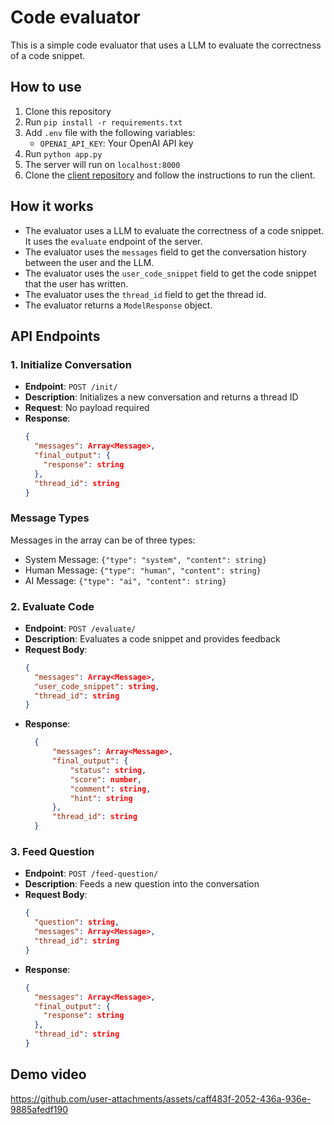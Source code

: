 # Code evaluator

This is a simple code evaluator that uses a LLM to evaluate the correctness of a code snippet.

## How to use

1. Clone this repository
2. Run `pip install -r requirements.txt`
3. Add `.env` file with the following variables:
    - `OPENAI_API_KEY`: Your OpenAI API key
4. Run `python app.py`
5. The server will run on `localhost:8000`
6. Clone the [client repository](https://github.com/viren-vii/code-evaluator-client) and follow the instructions to run the client.

## How it works

- The evaluator uses a LLM to evaluate the correctness of a code snippet. It uses the `evaluate` endpoint of the server.
- The evaluator uses the `messages` field to get the conversation history between the user and the LLM.
- The evaluator uses the `user_code_snippet` field to get the code snippet that the user has written.
- The evaluator uses the `thread_id` field to get the thread id.
- The evaluator returns a `ModelResponse` object.

## API Endpoints

### 1. Initialize Conversation
- **Endpoint**: `POST /init/`
- **Description**: Initializes a new conversation and returns a thread ID
- **Request**: No payload required
- **Response**:
  ```json
  {
    "messages": Array<Message>,
    "final_output": {
      "response": string
    },
    "thread_id": string
  }
  ```

### Message Types
Messages in the array can be of three types:
- System Message: `{"type": "system", "content": string}`
- Human Message: `{"type": "human", "content": string}`
- AI Message: `{"type": "ai", "content": string}`

### 2. Evaluate Code
- **Endpoint**: `POST /evaluate/`
- **Description**: Evaluates a code snippet and provides feedback
- **Request Body**:
  ```json
  {
    "messages": Array<Message>,
    "user_code_snippet": string,
    "thread_id": string
  }
  ```
- **Response**:
  ```json
    {
        "messages": Array<Message>,
        "final_output": {
            "status": string,
            "score": number,
            "comment": string,
            "hint": string
        },
        "thread_id": string
    }
  ```
### 3. Feed Question
- **Endpoint**: `POST /feed-question/`
- **Description**: Feeds a new question into the conversation
- **Request Body**:
  ```json
  {
    "question": string,
    "messages": Array<Message>,
    "thread_id": string
  }
  ```
- **Response**:
  ```json
  {
    "messages": Array<Message>,
    "final_output": {
      "response": string
    },
    "thread_id": string
  }
  ```

## Demo video
https://github.com/user-attachments/assets/caff483f-2052-436a-936e-9885afedf190


